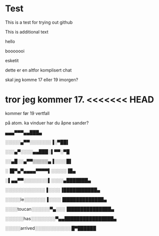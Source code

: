 # Test
This is a test for trying out github

This is additional text

hello


booooooi

esketit

dette er en altfor komplisert chat

skal jeg komme 17 eller 19 imorgen?

tror jeg kommer 17.
<<<<<<< HEAD
=======

kommer før 19 vertfall

på atom. ka vinduer har du åpne sander?


▄▄▄▀▀▀▄▄███▄

░░░░░▄▀▀░░░░░░░▐░▀██▌

░░░▄▀░░░░▄▄███░▌▀▀░▀█

░░▄█░░▄▀▀▒▒▒▒▒▄▐░░░░█▌

░▐█▀▄▀▄▄▄▄▀▀▀▀▌░░░░░▐█▄

░▌▄▄▀▀░░░░░░░░▌░░░░▄███████▄

░░░░░░░░░░░░░▐░░░░▐███████████▄

░░░░░le░░░░░░░▐░░░░▐█████████████▄

░░░░toucan░░░░░░▀▄░░░▐██████████████▄

░░░░░░has░░░░░░░░▀▄▄████████████████▄

░░░░░arrived░░░░░░░░░░░░█▀██████
